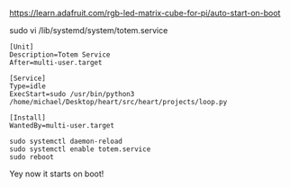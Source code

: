 https://learn.adafruit.com/rgb-led-matrix-cube-for-pi/auto-start-on-boot

sudo vi /lib/systemd/system/totem.service
```
[Unit]
Description=Totem Service
After=multi-user.target

[Service]
Type=idle
ExecStart=sudo /usr/bin/python3 /home/michael/Desktop/heart/src/heart/projects/loop.py

[Install]
WantedBy=multi-user.target
```

```
sudo systemctl daemon-reload
sudo systemctl enable totem.service
sudo reboot
```

Yey now it starts on boot!
